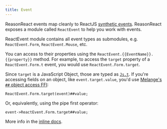 ```yaml
---
title: Event
---
```


ReasonReact events map cleanly to ReactJS [synthetic events](https://reactjs.org/docs/events.html). ReasonReact exposes a module called `ReactEvent` to help you work with events.

ReactEvent module contains all event types as submodules, e.g. `ReactEvent.Form`, `ReactEvent.Mouse`, etc.

You can access to their properties using the `ReactEvent.{{EventName}}.{{property}}` method. For example, to access the `target` property of a `ReactEvent.Form.t` event, you would use `ReactEvent.Form.target`.

Since `target` is a JavaScript Object, those are typed as [`Js.t`](https://melange.re/v1.0.0/communicate-with-javascript/#using-jst-objects). If you're accessing fields on an object, like `event.target.value`, you'd use [Melange's `##` object access FFI](https://melange.re/v1.0.0/communicate-with-javascript/#using-jst-objects):

```reason
ReactEvent.Form.target(event)##value;
```

Or, equivalently, using the pipe first operator:

```reason
event->ReactEvent.Form.target##value;
```

More info in the [inline docs](https://github.com/reasonml/reason-react/blob/main/src/ReactEvent.rei#L1).
